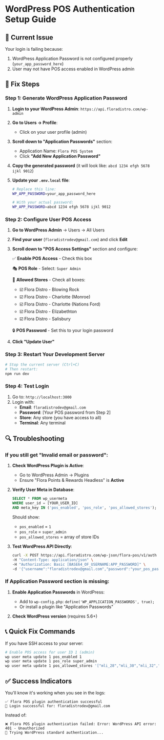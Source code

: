 # WordPress POS Authentication Setup Guide

## 🚨 Current Issue
Your login is failing because:
1. WordPress Application Password is not configured properly (`your_app_password_here`)
2. User may not have POS access enabled in WordPress admin

## 🔧 Fix Steps

### Step 1: Generate WordPress Application Password

1. **Login to your WordPress Admin**: `https://api.floradistro.com/wp-admin`

2. **Go to Users → Profile**:
   - Click on your user profile (admin)

3. **Scroll down to "Application Passwords"** section:
   - Application Name: `Flora POS System`
   - Click **"Add New Application Password"**

4. **Copy the generated password** (it will look like: `abcd 1234 efgh 5678 ijkl 9012`)

5. **Update your `.env.local` file**:
   ```bash
   # Replace this line:
   WP_APP_PASSWORD=your_app_password_here
   
   # With your actual password:
   WP_APP_PASSWORD=abcd 1234 efgh 5678 ijkl 9012
   ```

### Step 2: Configure User POS Access

1. **Go to WordPress Admin** → Users → All Users

2. **Find your user** (`floradistrodev@gmail.com`) and click **Edit**

3. **Scroll down to "POS Access Settings"** section and configure:

   ✅ **Enable POS Access** - Check this box  
   
   🎭 **POS Role** - Select: `Super Admin`
   
   🏪 **Allowed Stores** - Check all boxes:
   - ☑️ Flora Distro - Blowing Rock
   - ☑️ Flora Distro - Charlotte (Monroe)  
   - ☑️ Flora Distro - Charlotte (Nations Ford)
   - ☑️ Flora Distro - Elizabethton
   - ☑️ Flora Distro - Salisbury

   🔒 **POS Password** - Set this to your login password

4. **Click "Update User"**

### Step 3: Restart Your Development Server

```bash
# Stop the current server (Ctrl+C)
# Then restart:
npm run dev
```

### Step 4: Test Login

1. Go to: `http://localhost:3000`
2. Login with:
   - **Email**: `floradistrodev@gmail.com`
   - **Password**: [Your POS password from Step 2]
   - **Store**: Any store (you have access to all)
   - **Terminal**: Any terminal

## 🔍 Troubleshooting

### If you still get "Invalid email or password":

1. **Check WordPress Plugin is Active**:
   - Go to WordPress Admin → Plugins
   - Ensure "Flora Points & Rewards Headless" is **Active**

2. **Verify User Meta in Database**:
   ```sql
   SELECT * FROM wp_usermeta 
   WHERE user_id = [YOUR_USER_ID] 
   AND meta_key IN ('pos_enabled', 'pos_role', 'pos_allowed_stores');
   ```
   
   Should show:
   - `pos_enabled` = `1`
   - `pos_role` = `super_admin`
   - `pos_allowed_stores` = array of store IDs

3. **Test WordPress API Directly**:
   ```bash
   curl -X POST https://api.floradistro.com/wp-json/flora-pos/v1/auth \
   -H "Content-Type: application/json" \
   -H "Authorization: Basic [BASE64_OF_USERNAME:APP_PASSWORD]" \
   -d '{"username":"floradistrodev@gmail.com","password":"your_pos_password"}'
   ```

### If Application Password section is missing:

1. **Enable Application Passwords** in WordPress:
   - Add to `wp-config.php`: `define('WP_APPLICATION_PASSWORDS', true);`
   - Or install a plugin like "Application Passwords"

2. **Check WordPress version** (requires 5.6+)

## 📞 Quick Fix Commands

If you have SSH access to your server:

```bash
# Enable POS access for user ID 1 (admin)
wp user meta update 1 pos_enabled 1
wp user meta update 1 pos_role super_admin
wp user meta update 1 pos_allowed_stores '["mli_28","mli_30","mli_32","mli_34","mli_36"]'
```

## ✅ Success Indicators

You'll know it's working when you see in the logs:
```
✅ Flora POS plugin authentication successful
🎉 Login successful for: floradistrodev@gmail.com
```

Instead of:
```
❌ Flora POS plugin authentication failed: Error: WordPress API error: 401 - Unauthorized
🔄 Trying WordPress standard authentication...
``` 
